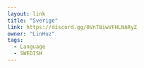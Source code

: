 ```yaml
---
layout: link
title: "Sverige"
link: https://discord.gg/0VnT8iwVFHLNARyZ
owner: "LinHuz"
tags: 
  - Language
  - SWEDISH
---
```

